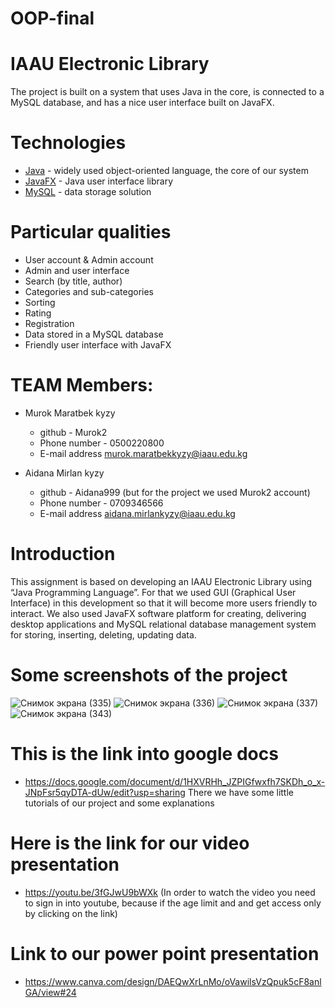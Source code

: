 # OOP-final
# IAAU Electronic Library

The project is built on a system that uses Java in the core, is connected to a MySQL database, and has a nice user interface built on JavaFX.

# Technologies
- [Java](https://go.java/) - widely used object-oriented language, the core of our system
- [JavaFX](https://docs.oracle.com/javafx/2/overview/jfxpub-overview.htm) - Java user interface library
- [MySQL](https://www.mysql.com/) - data storage solution

# Particular qualities

- User account & Admin account
- Admin and user interface
- Search (by title, author)
- Categories and sub-categories
- Sorting
- Rating
- Registration
- Data stored in a MySQL database
- Friendly user interface with JavaFX

# TEAM Members:
- Murok Maratbek kyzy 
  - github - Murok2
  - Phone number - 0500220800
  - E-mail address murok.maratbekkyzy@iaau.edu.kg
  
- Aidana Mirlan kyzy 
  - github - Aidana999 (but for the project we used Murok2 account)
  - Phone number - 0709346566
  - E-mail address aidana.mirlankyzy@iaau.edu.kg
  
# Introduction

This assignment is based on developing an IAAU Electronic Library using “Java Programming Language”. For that we used GUI (Graphical User Interface) in this
development so that it will become more users friendly to interact. We also used JavaFX software platform for creating, delivering desktop applications and MySQL relational
database management system for storing, inserting, deleting, updating data. 

# Some screenshots of the project
![Снимок экрана (335)](https://user-images.githubusercontent.com/49513497/102699869-8c26f380-4272-11eb-90a4-c61fbf1c387f.png)
![Снимок экрана (336)](https://user-images.githubusercontent.com/49513497/102699871-8d582080-4272-11eb-9166-e62661645050.png)
![Снимок экрана (337)](https://user-images.githubusercontent.com/49513497/102699872-8df0b700-4272-11eb-89ce-2a9e874c8bd3.png)
![Снимок экрана (343)](https://user-images.githubusercontent.com/49513497/102699873-8e894d80-4272-11eb-97ab-e6368236fe14.png)


# This is the link into google docs
- https://docs.google.com/document/d/1HXVRHh_JZPIGfwxfh7SKDh_o_x-JNpFsr5qyDTA-dUw/edit?usp=sharing
 There we have some little tutorials of our project and some explanations
 
# Here is the link for our video presentation
- https://youtu.be/3fGJwU9bWXk 
(In order to watch the video you need to sign in into youtube, because if the age limit and and get access only by clicking on the link)

# Link to our power point presentation
- https://www.canva.com/design/DAEQwXrLnMo/oVawilsVzQpuk5cF8anlGA/view#24

